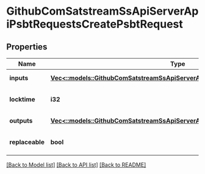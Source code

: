 # GithubComSatstreamSsApiServerApiPsbtRequestsCreatePsbtRequest

## Properties
Name | Type | Description | Notes
------------ | ------------- | ------------- | -------------
**inputs** | [**Vec<::models::GithubComSatstreamSsApiServerApiPsbtRequestsCreatePsbtInput>**](github_com_satstream_ss-api_server_api_psbt_requests.CreatePSBTInput.md) |  | [default to null]
**locktime** | **i32** |  | [optional] [default to null]
**outputs** | [**Vec<::models::GithubComSatstreamSsApiServerApiPsbtRequestsCreatePsbtOutput>**](github_com_satstream_ss-api_server_api_psbt_requests.CreatePSBTOutput.md) |  | [default to null]
**replaceable** | **bool** |  | [optional] [default to null]

[[Back to Model list]](../README.md#documentation-for-models) [[Back to API list]](../README.md#documentation-for-api-endpoints) [[Back to README]](../README.md)


